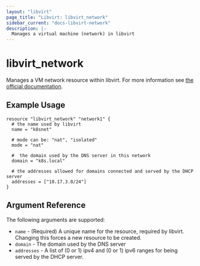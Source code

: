 ```yaml
---
layout: "libvirt"
page_title: "Libvirt: libvirt_network"
sidebar_current: "docs-libvirt-network"
description: |-
  Manages a virtual machine (network) in libvirt
---
```


# libvirt\_network

Manages a VM network resource within libvirt. For more information see
[the official documentation](https://libvirt.org/formatnetwork.html).

## Example Usage

```
resource "libvirt_network" "network1" {
  # the name used by libvirt
  name = "k8snet"

  # mode can be: "nat", "isolated"
  mode = "nat"

  #  the domain used by the DNS server in this network
  domain = "k8s.local"

  # the addresses allowed for domains connected and served by the DHCP server
  addresses = ["10.17.3.0/24"]
}
```

## Argument Reference

The following arguments are supported:

* `name` - (Required) A unique name for the resource, required by libvirt.
   Changing this forces a new resource to be created.
* `domain` - The domain used by the DNS server
* `addresses` - A list of (0 or 1) ipv4 and (0 or 1) ipv6 ranges for being
   served by the DHCP server.

